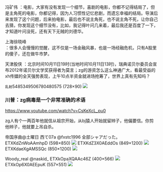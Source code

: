 冯矿伟
：电影，大家有没有发现一个细节，喜剧的电影，你都不记得结局了，但是主角死的电影，你都记得，因为人习惯性记忆悲剧，而遗忘幸福的结局。导演后来发现了这个问题，后来拍电影，最后也不说主角死，也不说主角不死，让你自己去猜，你发现这个细节没有，比如，我记得叶问几来着，最后我还是百度了一下，才知道叶问没死，还有天下无贼的刘德华。

上海徐晓峰  
：很多人会慢慢的觉醒，这不仅是一场金融风暴，也是一场经融危机，只有A股里的傻子，还在做牛市梦。 ​​​​

天津股侠
：北京时间10月11日19时(当地时间10月11日13时)，瑞典诺贝尔委员会宣布2012年诺贝尔文学奖获得者为莫言；zg的游资怎么这么神通广大，看最受益的xh传媒的全天强势表现，上午10点半资金就进场抢筹了，世界上真有先知吗？ ​​​​

`乱射`5485349506780480575 (728×90)
![](https://tpc.googlesyndication.com/simgad/5485349506780480575?sqp=4sqPyQQ7QjkqNxABHQAAtEIgASgBMAk4A0DwkwlYAWBfcAKAAQGIAQGdAQAAgD-oAQGwAYCt4gS4AV_FAS2ynT4&rs=AOga4qk5pad1UYMUkqQVGCYl0xeW0b2g5w)

### 川普：zg病毒是一个非常准确的术语
https://www.youtube.com/watch?v=CsKeXcL_pu0

zg人有个一两百年他就信从祖宗开始，从bj猿人开始就留辫子，他偏要信。你剪他辫子，他就要上吊自杀。

帝国序曲@土曜日 西て07a
@fxstc1996
全部シャアだった。
ETXKdZnWoAAmhpD (598×850)
![](https://pbs.twimg.com/media/ETXKdZnWoAAmhpD?format=jpg&name=orig)
ETXKdZ3X0AEddOs (849×1200)
![](https://pbs.twimg.com/media/ETXKdZ3X0AEddOs?format=jpg&name=orig)
ETXKdaeXgAMSSQc (850×1200)
![](https://pbs.twimg.com/media/ETXKdaeXgAMSSQc?format=jpg&name=orig)

Woody_real
@naskid_
ETXkOpaXQAAc46Z (400×566)
![](https://pbs.twimg.com/media/ETXkOpaXQAAc46Z?format=jpg&name=orig)
ETXkOp6X0AEEpuK (557×551)
![](https://pbs.twimg.com/media/ETXkOp6X0AEEpuK?format=jpg&name=orig)
